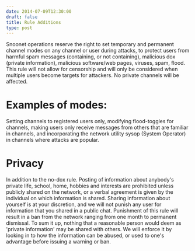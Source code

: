 ```yaml
--- 
date: 2014-07-09T12:30:00
draft: false
title: Rule Additions
type: post
---
```


Snoonet operations reserve the right to set temporary and permanent channel modes on any channel or user during attacks, to protect users from harmful spam messages (containing, or not containing), malicious dox (private information), malicious software/web pages, viruses, spam, flood. This rule will not allow for censorship and will only be considered when multiple users become targets for attackers. No private channels will be affected.

# Examples of modes:
Setting channels to registered users only, modifying flood-toggles for channels, making users only receive messages from others that are familiar in channels, and incorporating the network utility sysop (System Operator) in channels where attacks are popular.

# Privacy
In addition to the no-dox rule. Posting of information about anybody's private life, school, home, hobbies and interests are prohibited unless publicly shared on the network, or a verbal agreement is given by the individual on which information is shared. Sharing information about yourself is at your discretion, and we will not punish any user for information that you shared in a public chat. Punishment of this rule will result in a ban from the network ranging from one month to permanent dismissal.
To sum it up, nothing that a reasonable person would deem as 'private information' may be shared with others. We will enforce it by looking in to how the information can be abused, or used to one's advantage before issuing a warning or ban.